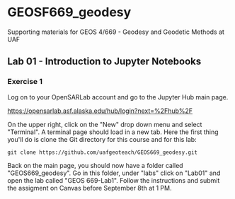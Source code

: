 # GEOSF669_geodesy

Supporting materials for GEOS 4/669 - Geodesy and Geodetic Methods at UAF

## Lab 01 - Introduction to Jupyter Notebooks
### Exercise 1

Log on to your OpenSARLab account and go to the Jupyter Hub main page. 

https://opensarlab.asf.alaska.edu/hub/login?next=%2Fhub%2F

On the upper right, click on the "New" drop down menu and select "Terminal". A terminal page should load in a new tab. Here the first thing you'll do is clone the Git directory for this course and for this lab:

```
git clone https://github.com/uafgeoteach/GEOS669_geodesy.git
```

Back on the main page, you should now have a folder called "GEOS669_geodesy". Go in this folder, under "labs" click on "Lab01" and open the lab called "GEOS 669-Lab1". Follow the instructions and submit the assigment on Canvas before September 8th at 1 PM.  